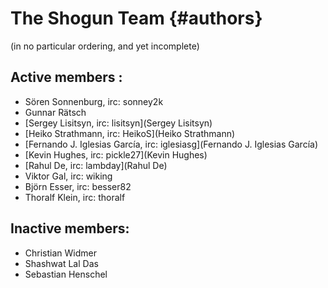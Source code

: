 # The Shogun Team {#authors}
(in no particular ordering, and yet incomplete)

## Active members :
 * Sören Sonnenburg, irc: sonney2k
 * Gunnar Rätsch
 * [Sergey Lisitsyn, irc: lisitsyn](Sergey Lisitsyn)
 * [Heiko Strathmann, irc: HeikoS](Heiko Strathmann)
 * [Fernando J. Iglesias García, irc: iglesiasg](Fernando J. Iglesias García)
 * [Kevin Hughes, irc: pickle27](Kevin Hughes)
 * [Rahul De, irc: lambday](Rahul De)
 * Viktor Gal, irc: wiking
 * Björn Esser, irc: besser82
 * Thoralf Klein, irc: thoralf

## Inactive members:
 * Christian Widmer
 * Shashwat Lal Das
 * Sebastian Henschel
